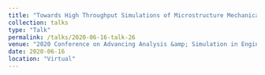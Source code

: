 ```yaml
---
title: "Towards High Throughput Simulations of Microstructure Mechanical Behavior in AM"
collection: talks
type: "Talk"
permalink: /talks/2020-06-16-talk-26
venue: "2020 Conference on Advancing Analysis &amp; Simulation in Engineering"
date: 2020-06-16
location: "Virtual"
---
```

